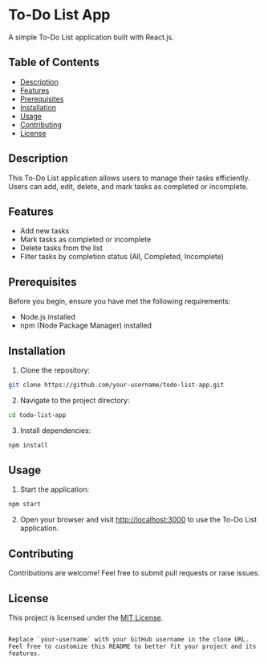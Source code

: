 # To-Do List App

A simple To-Do List application built with React.js.

## Table of Contents

- [Description](#description)
- [Features](#features)
- [Prerequisites](#prerequisites)
- [Installation](#installation)
- [Usage](#usage)
- [Contributing](#contributing)
- [License](#license)

## Description

This To-Do List application allows users to manage their tasks efficiently. Users can add, edit, delete, and mark tasks as completed or incomplete.

## Features

- Add new tasks
- Mark tasks as completed or incomplete
- Delete tasks from the list
- Filter tasks by completion status (All, Completed, Incomplete)

## Prerequisites

Before you begin, ensure you have met the following requirements:

- Node.js installed
- npm (Node Package Manager) installed

## Installation

1. Clone the repository:

```bash
git clone https://github.com/your-username/todo-list-app.git
```

2. Navigate to the project directory:

```bash
cd todo-list-app
```

3. Install dependencies:

```bash
npm install
```

## Usage

1. Start the application:

```bash
npm start
```

2. Open your browser and visit [http://localhost:3000](http://localhost:3000) to use the To-Do List application.

## Contributing

Contributions are welcome! Feel free to submit pull requests or raise issues.

## License

This project is licensed under the [MIT License](LICENSE).
```

Replace `your-username` with your GitHub username in the clone URL. Feel free to customize this README to better fit your project and its features.
